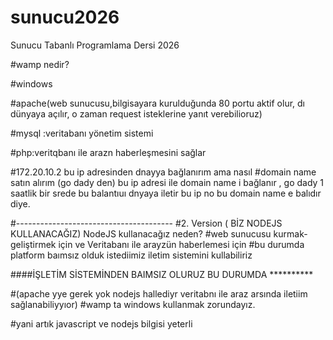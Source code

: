 # sunucu2026
Sunucu Tabanlı Programlama Dersi 2026

#wamp nedir?

#windows 

#apache(web sunucusu,bilgisayara kurulduğunda 80 portu aktif olur, dı dünyaya açılır, o zaman request isteklerine yanıt verebilioruz)

#mysql :veritabanı yönetim sistemi

#php:veritqbanı ile arazn haberleşmesini sağlar

#172.20.10.2 bu ip adresinden dnayya bağlanırım ama nasıl
#domain name satın alırım (go dady den) bu ip adresi ile domain name i bağlanır , go dady 1 saatlik bir srede bu balantıuı dnyaya iletir bu ip no bu domain name e balıdır diye.


#---------------------------------------
#2. Version (   BİZ NODEJS KULLANACAĞIZ)
NodeJS kullanacağız neden?
#web sunucusu kurmak-geliştirmek için ve Veritabanı ile arayzün haberlemesi için
#bu durumda platform baımsız olduk istediimiz iletim sistemini kullabiliriz

####İŞLETİM SİSTEMİNDEN BAIMSIZ OLURUZ BU DURUMDA **********

#(apache yye gerek yok nodejs hallediyr veritabnı ile araz arsında iletiim sağlanabiliyyıor)
#wamp ta windows kullanmak zorundayız.

#yani artık javascript ve nodejs bilgisi yeterli





